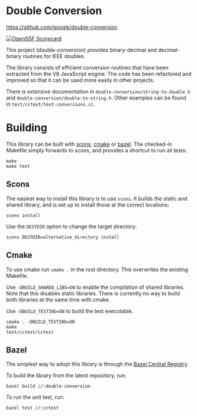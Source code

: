 Double Conversion
========
https://github.com/google/double-conversion

[![OpenSSF Scorecard](https://api.securityscorecards.dev/projects/github.com/google/double-conversion/badge)](https://securityscorecards.dev/viewer/?uri=github.com/google/double-conversion)

This project (double-conversion) provides binary-decimal and decimal-binary
routines for IEEE doubles.

The library consists of efficient conversion routines that have been extracted
from the V8 JavaScript engine. The code has been refactored and improved so that
it can be used more easily in other projects.

There is extensive documentation in `double-conversion/string-to-double.h` and
`double-conversion/double-to-string.h`. Other examples can be found in
`test/cctest/test-conversions.cc`.


Building
========

This library can be built with [scons][0], [cmake][1] or [bazel][2].
The checked-in Makefile simply forwards to scons, and provides a
shortcut to run all tests:

    make
    make test

Scons
-----

The easiest way to install this library is to use `scons`. It builds
the static and shared library, and is set up to install those at the
correct locations:

    scons install

Use the `DESTDIR` option to change the target directory:

    scons DESTDIR=alternative_directory install

Cmake
-----

To use cmake run `cmake .` in the root directory. This overwrites the
existing Makefile.

Use `-DBUILD_SHARED_LIBS=ON` to enable the compilation of shared libraries.
Note that this disables static libraries. There is currently no way to
build both libraries at the same time with cmake.

Use `-DBUILD_TESTING=ON` to build the test executable.

    cmake . -DBUILD_TESTING=ON
    make
    test/cctest/cctest

Bazel
---

The simplest way to adopt this library is through the [Bazel Central Registry](https://registry.bazel.build/modules/double-conversion).

To build the library from the latest repository, run:

```
bazel build //:double-conversion
```

To run the unit test, run:

```
bazel test //:cctest
```

[0]: http://www.scons.org/
[1]: https://cmake.org/
[2]: https://bazel.build/
